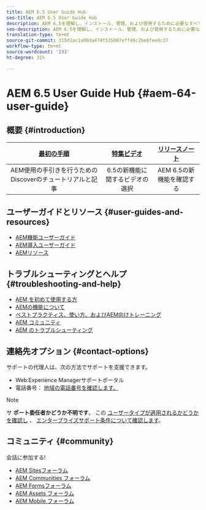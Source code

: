 ```yaml
---
title: AEM 6.5 User Guide Hub
seo-title: AEM 6.5 User Guide Hub
description: AEM 6.5を理解し、インストール、管理、および使用するために必要なすべてのリソースの概要
seo-description: AEM 6.5を理解し、インストール、管理、および使用するために必要なすべてのリソースの概要
translation-type: tm+mt
source-git-commit: 315d1ac1a00da474f535087eff49c2be8fee8c37
workflow-type: tm+mt
source-wordcount: '233'
ht-degree: 31%

---
```



# AEM 6.5 User Guide Hub {#aem-64-user-guide}

## 概要 {#introduction}

| [最初の手順](https://helpx.adobe.com/jp/experience-manager/get-started.html) | [特集ビデオ](https://helpx.adobe.com/jp/experience-manager/kt/index/aem-6-5-videos.html) | [リリースノート](https://helpx.adobe.com/jp/experience-manager/6-5/release-notes.html) |
|:-:|:-:|:-:|
| AEM使用の手引きを行うためのDiscoverのチュートリアルと記事 | 6.5の新機能に関するビデオの選択 | AEM 6.5の新機能を確認する |

## ユーザーガイドとリソース {#user-guides-and-resources}

* [AEM機能ユーザーガイド](capabilities.md)
* [AEM導入ユーザーガイド](implementation.md)
* [AEMリソース](resources.md)

## トラブルシューティングとヘルプ {#troubleshooting-and-help}

* [AEM を初めて使用する方](new.md)
* [AEMの機能について](learn.md)
* [ベストプラクティス、使い方、およびAEM向けトレーニング](best-practice.md)
* [AEM コミュニティ](community.md)
* [AEM のトラブルシューティング](troubleshooting.md)

## 連絡先オプション {#contact-options}

サポートの代理人は、次の方法でサポートを支援できます。

* Web:Experience Managerサポートポータル
* 電話番号： [地域の電話番号を確認します。](https://helpx.adobe.com/contact/dma-external/DMACustomeCareRegionalPhoneNumbers.html)

>[!NOTE]
>
>サ **ポート委任者かどうか不明です**。 この [ユーザータイプが適用されるかどうかを確認し](https://helpx.adobe.com/experience-cloud/supported-users.html) 、 [エンタープライズサポート条件について確認します](https://helpx.adobe.com/support/programs/enterprise-support-terms.html)。

## コミュニティ {#community}

会話に参加する!

* [AEM Sitesフォーラム](http://help-forums.adobe.com/content/adobeforums/en/experience-manager-forum/adobe-experience-manager.html)
* [AEM Communities フォーラム](http://help-forums.adobe.com/content/adobeforums/en/experience-manager-forum/aem-communities.html)
* [AEM Formsフォーラム](http://help-forums.adobe.com/content/adobeforums/en/experience-manager-forum/aem-forms.html)
* [AEM Assets フォーラム](http://help-forums.adobe.com/content/adobeforums/en/experience-manager-forum/aem-assets.html)
* [AEM Mobile フォーラム](http://forums.adobe.com/community/experiencemanagermobile)
